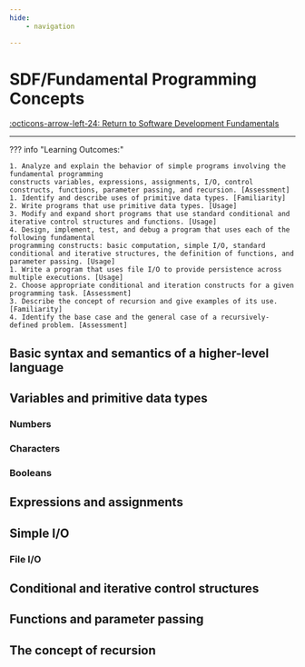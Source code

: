 ```yaml
---
hide:
    - navigation

---
```


# SDF/Fundamental Programming Concepts

[:octicons-arrow-left-24: Return to Software Development Fundamentals](/Bodies-of-Knowledge/Software-Development-Fundamentals/)

---

??? info "Learning Outcomes:"

    1. Analyze and explain the behavior of simple programs involving the fundamental programming
    constructs variables, expressions, assignments, I/O, control constructs, functions, parameter passing, and recursion. [Assessment]
    1. Identify and describe uses of primitive data types. [Familiarity]
    2. Write programs that use primitive data types. [Usage]
    3. Modify and expand short programs that use standard conditional and iterative control structures and functions. [Usage]
    4. Design, implement, test, and debug a program that uses each of the following fundamental
    programming constructs: basic computation, simple I/O, standard conditional and iterative structures, the definition of functions, and parameter passing. [Usage]
    1. Write a program that uses file I/O to provide persistence across multiple executions. [Usage]
    2. Choose appropriate conditional and iteration constructs for a given programming task. [Assessment]
    3. Describe the concept of recursion and give examples of its use. [Familiarity]
    4. Identify the base case and the general case of a recursively-defined problem. [Assessment]


## Basic syntax and semantics of a higher-level language

## Variables and primitive data types 

### Numbers

### Characters 

### Booleans

## Expressions and assignments

## Simple I/O 

### File I/O

## Conditional and iterative control structures

## Functions and parameter passing

## The concept of recursion
